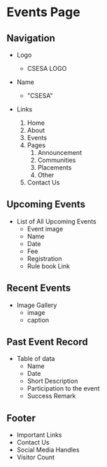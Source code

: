# Events Page

## Navigation

- Logo
  - CSESA LOGO
- Name

  - "CSESA"

- Links
  1.  Home
  1.  About
  1.  Events
  1.  Pages
      1. Announcement
      1. Communities
      1. Placements
      1. Other
  1.  Contact Us

## Upcoming Events

- List of All Upcoming Events
  - Event image
  - Name
  - Date
  - Fee
  - Registration
  - Rule book Link

## Recent Events

- Image Gallery
  - image
  - caption

## Past Event Record

- Table of data
  - Name
  - Date
  - Short Description
  - Participation to the event
  - Success Remark

## Footer

- Important Links
- Contact Us
- Social Media Handles
- Visitor Count
